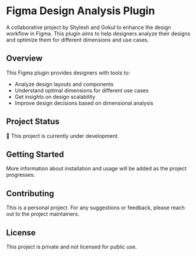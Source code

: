 # Figma Design Analysis Plugin

A collaborative project by Shylesh and Gokul to enhance the design workflow in Figma. This plugin aims to help designers analyze their designs and optimize them for different dimensions and use cases.

## Overview

This Figma plugin provides designers with tools to:
- Analyze design layouts and components
- Understand optimal dimensions for different use cases
- Get insights on design scalability
- Improve design decisions based on dimensional analysis

## Project Status

🚧 This project is currently under development.

## Getting Started

More information about installation and usage will be added as the project progresses.

## Contributing

This is a personal project. For any suggestions or feedback, please reach out to the project maintainers.

## License

This project is private and not licensed for public use. 